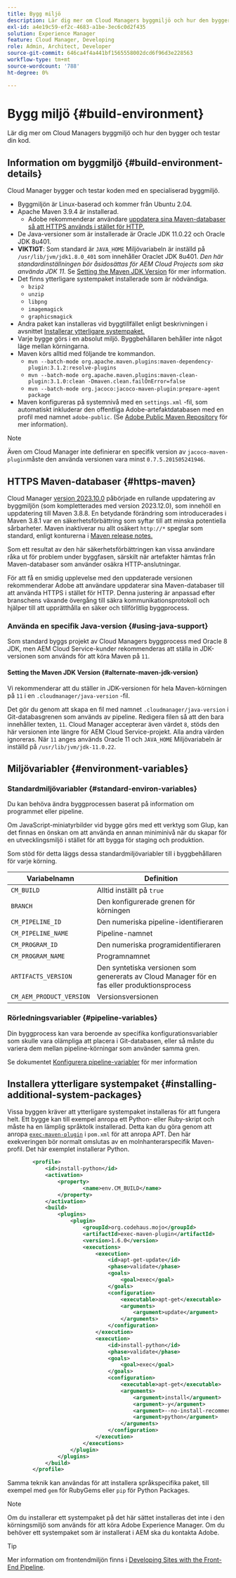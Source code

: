 ```yaml
---
title: Bygg miljö
description: Lär dig mer om Cloud Managers byggmiljö och hur den bygger och testar din kod.
exl-id: a4e19c59-ef2c-4683-a1be-3ec6c0d2f435
solution: Experience Manager
feature: Cloud Manager, Developing
role: Admin, Architect, Developer
source-git-commit: 646ca4f4a441bf1565558002dcd6f96d3e228563
workflow-type: tm+mt
source-wordcount: '788'
ht-degree: 0%

---
```



# Bygg miljö {#build-environment}

Lär dig mer om Cloud Managers byggmiljö och hur den bygger och testar din kod.

## Information om byggmiljö {#build-environment-details}

Cloud Manager bygger och testar koden med en specialiserad byggmiljö.

* Byggmiljön är Linux-baserad och kommer från Ubuntu 2.04.
* Apache Maven 3.9.4 är installerad.
   * Adobe rekommenderar användare [uppdatera sina Maven-databaser så att HTTPS används i stället för HTTP.](#https-maven)
* De Java-versioner som är installerade är Oracle JDK 11.0.22 och Oracle JDK 8u401.
* **VIKTIGT**: Som standard är `JAVA_HOME` Miljövariabeln är inställd på `/usr/lib/jvm/jdk1.8.0_401` som innehåller Oraclet JDK 8u401. *_Den här standardinställningen bör åsidosättas för AEM Cloud Projects som ska använda JDK 11_*. Se [Setting the Maven JDK Version](#alternate-maven-jdk-version) för mer information.
* Det finns ytterligare systempaket installerade som är nödvändiga.
   * `bzip2`
   * `unzip`
   * `libpng`
   * `imagemagick`
   * `graphicsmagick`
* Andra paket kan installeras vid byggtillfället enligt beskrivningen i avsnittet [Installerar ytterligare systempaket.](#installing-additional-system-packages)
* Varje bygge görs i en absolut miljö. Byggbehållaren behåller inte något läge mellan körningarna.
* Maven körs alltid med följande tre kommandon.
   * `mvn --batch-mode org.apache.maven.plugins:maven-dependency-plugin:3.1.2:resolve-plugins`
   * `mvn --batch-mode org.apache.maven.plugins:maven-clean-plugin:3.1.0:clean -Dmaven.clean.failOnError=false`
   * `mvn --batch-mode org.jacoco:jacoco-maven-plugin:prepare-agent package`
* Maven konfigureras på systemnivå med en `settings.xml` -fil, som automatiskt inkluderar den offentliga Adobe-artefaktdatabasen med en profil med namnet `adobe-public`. (Se [Adobe Public Maven Repository](https://repo1.maven.org/) för mer information).

>[!NOTE]
>
>Även om Cloud Manager inte definierar en specifik version av `jacoco-maven-plugin`måste den använda versionen vara minst `0.7.5.201505241946`.

## HTTPS Maven-databaser {#https-maven}

Cloud Manager [version 2023.10.0](/help/implementing/cloud-manager/release-notes/2023/2023-10-0.md) påbörjade en rullande uppdatering av byggmiljön (som kompletterades med version 2023.12.0), som innehöll en uppdatering till Maven 3.8.8. En betydande förändring som introducerades i Maven 3.8.1 var en säkerhetsförbättring som syftar till att minska potentiella sårbarheter. Maven inaktiverar nu allt osäkert `http://*` speglar som standard, enligt konturerna i [Maven release notes.](http://maven.apache.org/docs/3.8.1/release-notes.html#cve-2021-26291)

Som ett resultat av den här säkerhetsförbättringen kan vissa användare råka ut för problem under byggfasen, särskilt när artefakter hämtas från Maven-databaser som använder osäkra HTTP-anslutningar.

För att få en smidig upplevelse med den uppdaterade versionen rekommenderar Adobe att användare uppdaterar sina Maven-databaser till att använda HTTPS i stället för HTTP. Denna justering är anpassad efter branschens växande övergång till säkra kommunikationsprotokoll och hjälper till att upprätthålla en säker och tillförlitlig byggprocess.

### Använda en specifik Java-version {#using-java-support}

Som standard byggs projekt av Cloud Managers byggprocess med Oracle 8 JDK, men AEM Cloud Service-kunder rekommenderas att ställa in JDK-versionen som används för att köra Maven på `11`.

#### Setting the Maven JDK Version {#alternate-maven-jdk-version}

Vi rekommenderar att du ställer in JDK-versionen för hela Maven-körningen på `11` i en `.cloudmanager/java-version` -fil.

Det gör du genom att skapa en fil med namnet `.cloudmanager/java-version` i Git-databasgrenen som används av pipeline. Redigera filen så att den bara innehåller texten, `11`. Cloud Manager accepterar även värdet `8`, stöds den här versionen inte längre för AEM Cloud Service-projekt. Alla andra värden ignoreras. När `11` anges används Oracle 11 och `JAVA_HOME` Miljövariabeln är inställd på `/usr/lib/jvm/jdk-11.0.22`.

## Miljövariabler {#environment-variables}

### Standardmiljövariabler {#standard-environ-variables}

Du kan behöva ändra byggprocessen baserat på information om programmet eller pipeline.

Om JavaScript-miniatyrbilder vid bygge görs med ett verktyg som Glup, kan det finnas en önskan om att använda en annan miniminivå när du skapar för en utvecklingsmiljö i stället för att bygga för staging och produktion.

Som stöd för detta läggs dessa standardmiljövariabler till i byggbehållaren för varje körning.

| Variabelnamn | Definition |
|---|---|
| `CM_BUILD` | Alltid inställt på `true` |
| `BRANCH` | Den konfigurerade grenen för körningen |
| `CM_PIPELINE_ID` | Den numeriska pipeline-identifieraren |
| `CM_PIPELINE_NAME` | Pipeline-namnet |
| `CM_PROGRAM_ID` | Den numeriska programidentifieraren |
| `CM_PROGRAM_NAME` | Programnamnet |
| `ARTIFACTS_VERSION` | Den syntetiska versionen som genererats av Cloud Manager för en fas eller produktionsprocess |
| `CM_AEM_PRODUCT_VERSION` | Versionsversionen |

### Rörledningsvariabler {#pipeline-variables}

Din byggprocess kan vara beroende av specifika konfigurationsvariabler som skulle vara olämpliga att placera i Git-databasen, eller så måste du variera dem mellan pipeline-körningar som använder samma gren.

Se dokumentet [Konfigurera pipeline-variabler](/help/implementing/cloud-manager/configuring-pipelines/pipeline-variables.md) för mer information

## Installera ytterligare systempaket {#installing-additional-system-packages}

Vissa byggen kräver att ytterligare systempaket installeras för att fungera helt. Ett bygge kan till exempel anropa ett Python- eller Ruby-skript och måste ha en lämplig språktolk installerad. Detta kan du göra genom att anropa [`exec-maven-plugin`](https://www.mojohaus.org/exec-maven-plugin/) i `pom.xml` för att anropa APT. Den här exekveringen bör normalt omslutas av en molnhanterarspecifik Maven-profil. Det här exemplet installerar Python.

```xml
        <profile>
            <id>install-python</id>
            <activation>
                <property>
                        <name>env.CM_BUILD</name>
                </property>
            </activation>
            <build>
                <plugins>
                    <plugin>
                        <groupId>org.codehaus.mojo</groupId>
                        <artifactId>exec-maven-plugin</artifactId>
                        <version>1.6.0</version>
                        <executions>
                            <execution>
                                <id>apt-get-update</id>
                                <phase>validate</phase>
                                <goals>
                                    <goal>exec</goal>
                                </goals>
                                <configuration>
                                    <executable>apt-get</executable>
                                    <arguments>
                                        <argument>update</argument>
                                    </arguments>
                                </configuration>
                            </execution>
                            <execution>
                                <id>install-python</id>
                                <phase>validate</phase>
                                <goals>
                                    <goal>exec</goal>
                                </goals>
                                <configuration>
                                    <executable>apt-get</executable>
                                    <arguments>
                                        <argument>install</argument>
                                        <argument>-y</argument>
                                        <argument>--no-install-recommends</argument>
                                        <argument>python</argument>
                                    </arguments>
                                </configuration>
                            </execution>
                        </executions>
                    </plugin>
                </plugins>
            </build>
        </profile>
```

Samma teknik kan användas för att installera språkspecifika paket, till exempel med `gem` för RubyGems eller `pip` för Python Packages.

>[!NOTE]
>
>Om du installerar ett systempaket på det här sättet installeras det inte i den körningsmiljö som används för att köra Adobe Experience Manager. Om du behöver ett systempaket som är installerat i AEM ska du kontakta Adobe.

>[!TIP]
>
>Mer information om frontendmiljön finns i [Developing Sites with the Front-End Pipeline](/help/implementing/developing/introduction/developing-with-front-end-pipelines.md).
